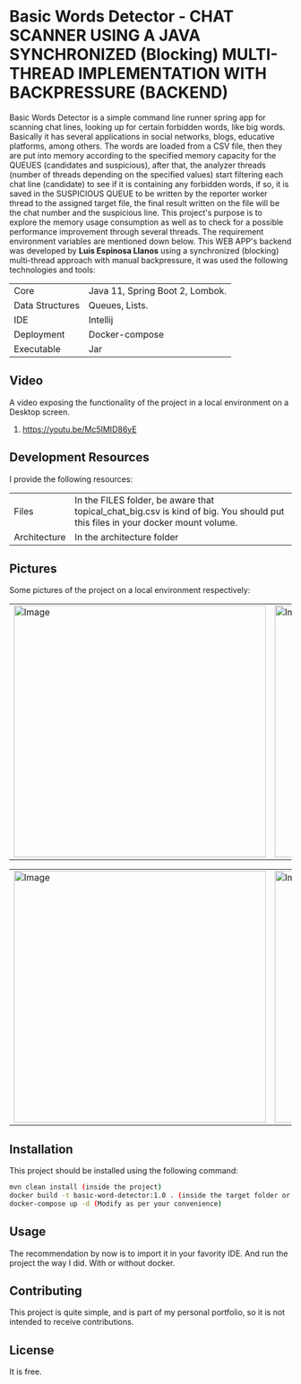 # Basic Words Detector - CHAT SCANNER USING A JAVA SYNCHRONIZED (Blocking) MULTI-THREAD IMPLEMENTATION WITH BACKPRESSURE  (BACKEND)

Basic Words Detector is a simple command line runner spring app for scanning chat lines, looking up for certain forbidden words, like big words. 
Basically it has several applications in social networks, blogs, educative platforms, among others. The words are loaded from a CSV file, then they are put into 
memory according to the specified memory capacity for the QUEUES (candidates and suspicious), after that, the analyzer threads 
(number of threads depending on the specified values) start filtering each chat line (candidate) to see if it is containing any forbidden words, if so, 
it is saved in the SUSPICIOUS QUEUE to be written by the reporter worker thread to the assigned target file, the final result written on the file will be 
the chat number and the suspicious line. 
This project's purpose is to explore the memory usage consumption as well as to check for a possible performance improvement through several threads.
The requirement environment variables are mentioned down below. This WEB APP's backend was developed by <b>Luis Espinosa Llanos</b> using a synchronized (blocking)
multi-thread approach with manual backpressure, it was used the following technologies and tools: 

<table style="width:100%">
  <tr>
    <td>
  	Core	
    </td>
    <td>
  	Java 11, Spring Boot 2, Lombok.
    </td>
  </tr>
  <tr>
    <td>
  	Data Structures
    </td>
    <td>
  	Queues, Lists.
    </td>
  </tr>
  <tr>
    <td>
  	IDE	
    </td>
    <td>
  	Intellij
    </td>
  </tr>
  <tr>
    <td>
  	Deployment	
    </td>
    <td>
  	Docker-compose
    </td>
  </tr>
  <tr>
    <td>
  	Executable	
    </td>
    <td>
  	Jar
    </td>
  </tr>
</table>

## Video
A video exposing the functionality of the project in a local environment on a Desktop screen.

1. https://youtu.be/Mc5IMID86yE

## Development Resources
I provide the following resources:

<table style="width:100%">
  <tr>
    <td>
  	Files
    </td>
    <td>
	In the FILES folder, be aware that topical_chat_big.csv is kind of big. You should put this files in your docker mount volume.
    </td>
  </tr>
  <tr>
    <td>
  	Architecture
    </td>
    <td>
	In the architecture folder
    </td>
  </tr>
</table>


## Pictures
Some pictures of the project on a local environment respectively:

<table style="width:100%">
  <tr>
    <td>
  		<img width="450" alt="Image" src="https://user-images.githubusercontent.com/56041525/167336671-402551f1-1907-4c88-ada4-927288213f58.PNG">
	  </td>
    <td>
  	<img width="450" alt="Image" src="https://user-images.githubusercontent.com/56041525/167336691-b03a5a61-1b1f-4c07-9fc4-23f528753682.PNG">
    </td>
  </tr>
</table>

<table style="width:100%">
  <tr>
    <td>
  		<img width="450" alt="Image" src="https://user-images.githubusercontent.com/56041525/167336730-9ad38708-970f-41f2-9900-21f66e06448a.png">
	  </td>
    <td>
	<img width="450" alt="Image" src="https://user-images.githubusercontent.com/56041525/167337632-4a11cfc0-fcb9-4acd-abba-0cf696e17d02.PNG">
    </td>
  </tr>
</table>


## Installation

This project should be installed using the following command:
```bash
mvn clean install (inside the project)
docker build -t basic-word-detector:1.0 . (inside the target folder or use my image ZZZZZZ)
docker-compose up -d (Modify as per your convenience)
```

## Usage
The recommendation by now is to import it in your favority IDE. And run the project the way I did.
With or without docker.

## Contributing
This project is quite simple, and is part of my personal portfolio, so it is not intended to receive contributions.

## License
It is free.
